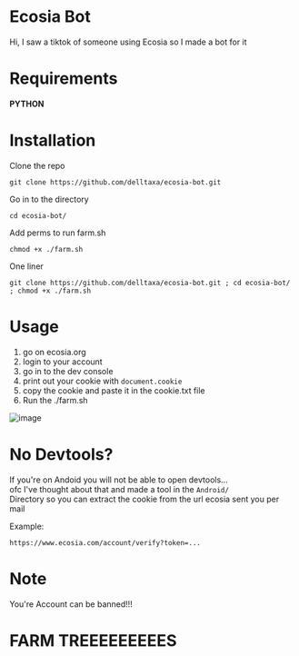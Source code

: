 # Ecosia Bot

Hi, I saw a tiktok of someone using Ecosia so I made a bot for it

# Requirements

**PYTHON**

# Installation

Clone the repo
```
git clone https://github.com/delltaxa/ecosia-bot.git
```

Go in to the directory
```
cd ecosia-bot/
```

Add perms to run farm.sh
```
chmod +x ./farm.sh
```

One liner
```
git clone https://github.com/delltaxa/ecosia-bot.git ; cd ecosia-bot/ ; chmod +x ./farm.sh
```

# Usage

1. go on ecosia.org
2. login to your account
3. go in to the dev console
4. print out your cookie with ``` document.cookie ``` <br/>
5. copy the cookie and paste it in the cookie.txt file
6. Run the ./farm.sh

![image](https://user-images.githubusercontent.com/114283067/200119923-e6ec0ef8-a769-4c00-bee1-7214bb306221.png)


# No Devtools?

If you're on Andoid you will not be able to open devtools... <br/>
ofc I've thought about that and made a tool in the ``` Android/ ``` <br/>
Directory so you can extract the cookie from the url ecosia sent you per mail

Example:

``` https://www.ecosia.com/account/verify?token=... ```

# Note

You're Account can be banned!!!

# FARM TREEEEEEEEES
